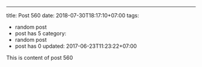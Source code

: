 ---
title: Post 560
date: 2018-07-30T18:17:10+07:00
tags:
  - random post
  - post has 5
category:
  - random post
  - post has 0
updated: 2017-06-23T11:23:22+07:00

This is content of post 560